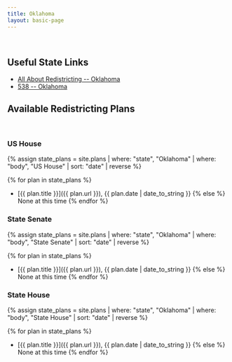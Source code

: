 ```yaml
---
title: Oklahoma
layout: basic-page
---
```


<br>

Useful State Links
---

- [All About Redistricting -- Oklahoma](https://redistricting.lls.edu/state/oklahoma/?cycle=2020&level=Congress&startdate=)
- [538 -- Oklahoma](https://projects.fivethirtyeight.com/redistricting-2022-maps/oklahoma/)

Available Redistricting Plans
---

<br>

### US House

{% assign state_plans = site.plans | where: "state", "Oklahoma" | where: "body", "US House" | sort: "date" | reverse %}

{% for plan in state_plans %}
- [{{ plan.title }}]({{ plan.url }}), {{ plan.date | date_to_string }}
{% else %}
None at this time
{% endfor %}

### State Senate

{% assign state_plans = site.plans | where: "state", "Oklahoma" | where: "body", "State Senate" | sort: "date" | reverse %}

{% for plan in state_plans %}
- [{{ plan.title }}]({{ plan.url }}), {{ plan.date | date_to_string }}
{% else %}
None at this time
{% endfor %}


### State House

{% assign state_plans = site.plans | where: "state", "Oklahoma" | where: "body", "State House" | sort: "date" | reverse %}

{% for plan in state_plans %}
- [{{ plan.title }}]({{ plan.url }}), {{ plan.date | date_to_string }}
{% else %}
None at this time
{% endfor %}
